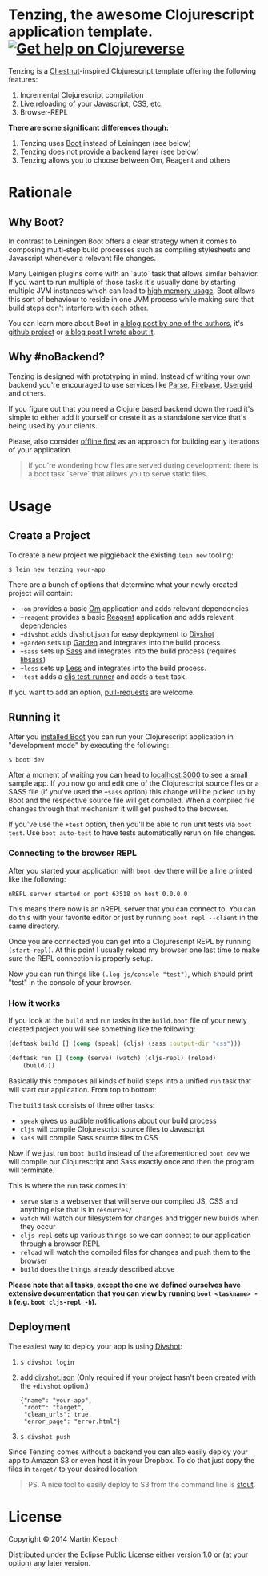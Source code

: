 # Tenzing, the awesome Clojurescript application template. [![Get help on Clojureverse](https://img.shields.io/badge/tenzing-clojureverse-green.svg)](http://clojureverse.org/c/tenzing)

Tenzing is a [Chestnut](https://github.com/plexus/chestnut)-inspired
Clojurescript template offering the following features:

1.  Incremental Clojurescript compilation
2.  Live reloading of your Javascript, CSS, etc.
3.  Browser-REPL

**There are some significant differences though:**

1.  Tenzing uses [Boot](https://github.com/boot-clj/boot) instead of Leiningen (see below)
2.  Tenzing does not provide a backend layer (see below)
3.  Tenzing allows you to choose between Om, Reagent and others

# Rationale

## Why Boot?

In contrast to Leiningen Boot offers a clear strategy when it comes to
composing multi-step build processes such as compiling stylesheets and
Javascript whenever a relevant file changes.

Many Leinigen plugins come with an \`auto\` task that allows similar
behavior. If you want to run multiple of those tasks it's usually done
by starting multiple JVM instances which can lead to
[high memory usage](https://github.com/plexus/chestnut/issues/49). Boot
allows this sort of behaviour to reside in one JVM process while
making sure that build steps don't interfere with each other.

You can learn more about Boot in
[a blog post by one of the authors](http://adzerk.com/blog/2014/11/clojurescript-builds-rebooted/),
it's [github project](https://github.com/boot-clj/boot) or
[a blog post I wrote about it](http://www.martinklepsch.org/posts/why-boot-is-relevant-for-the-clojure-ecosystem.html).

## Why #noBackend?

Tenzing is designed with prototyping in mind. Instead of writing your
own backend you're encouraged to use services like
[Parse](https://parse.com), [Firebase](https://www.firebase.com),
[Usergrid](http://usergrid.incubator.apache.org) and others.

If you figure out that you need a Clojure based backend down the road
it's simple to either add it yourself or create it as a standalone
service that's being used by your clients.

Please, also consider
[offline first](http://alistapart.com/article/offline-first) as an
approach for building early iterations of your application.

> If you're wondering how files are served during development: there
> is a boot task \`serve\` that allows you to serve static files.

# Usage

## Create a Project

To create a new project we piggieback the existing `lein new` tooling:

    $ lein new tenzing your-app

There are a bunch of options that determine what your newly created
project will contain:

-   `+om` provides a basic [Om](https://github.com/omcljs/om)
    application and adds relevant dependencies
-   `+reagent` provides a basic
    [Reagent](https://github.com/reagent-project/reagent) application
    and adds relevant dependencies
-   `+divshot` adds divshot.json for easy deployment to
    [Divshot](https://divshot.com)
-   `+garden` sets up [Garden](https://github.com/noprompt/garden) and
    integrates into the build process
-   `+sass` sets up [Sass](http://sass-lang.com) and integrates into
    the build process (requires [libsass](http://libsass.org))
-   `+less` sets up [Less](http://lesscss.org/) and integrates into
    the build process.
-   `+test` adds a
    [cljs test-runner](https://github.com/crisptrutski/boot-cljs-test)
    and adds a `test` task.

If you want to add an option,
[pull-requests](https://github.com/martinklepsch/tenzing) are welcome.

## Running it

After you [installed Boot](https://github.com/boot-clj/boot#install)
you can run your Clojurescript application in "development mode" by
executing the following:

    $ boot dev

After a moment of waiting you can head to
[localhost:3000](http://localhost:3000) to see a small sample app. If
you now go and edit one of the Clojurescript source files or a SASS
file (if you've used the `+sass` option) this change will be picked up
by Boot and the respective source file will get compiled. When a
compiled file changes through that mechanism it will get pushed to the
browser.

If you've use the `+test` option, then you'll be able to run unit
tests via `boot test`. Use `boot auto-test` to have tests
automatically rerun on file changes.

### Connecting to the browser REPL

After you started your application with `boot dev` there will be a
line printed like the following:

    nREPL server started on port 63518 on host 0.0.0.0

This means there now is an nREPL server that you can connect to. You
can do this with your favorite editor or just by running `boot repl
--client` in the same directory.

Once you are connected you can get into a Clojurescript REPL by
running `(start-repl)`. At this point I usually reload my browser one
last time to make sure the REPL connection is properly setup.

Now you can run things like `(.log js/console "test")`, which should
print "test" in the console of your browser.

### How it works

If you look at the `build` and `run` tasks in the `build.boot` file of
your newly created project you will see something like the following:

```clojure
(deftask build [] (comp (speak) (cljs) (sass :output-dir "css")))

(deftask run [] (comp (serve) (watch) (cljs-repl) (reload)
    (build)))
```

Basically this composes all kinds of build steps into a unified `run`
task that will start our application. From top to bottom:

The `build` task consists of three other tasks:
-   `speak` gives us audible notifications about our build process
-   `cljs` will compile Clojurescript source files to Javascript
-   `sass` will compile Sass source files to CSS

Now if we just run `boot build` instead of the aforementioned `boot
dev` we will compile our Clojurescript and Sass exactly once and then
the program will terminate.

This is where the `run` task comes in:
-   `serve` starts a webserver that will serve our compiled JS, CSS
    and anything else that is in `resources/`
-   `watch` will watch our filesystem for changes and trigger new
    builds when they occur
-   `cljs-repl` sets up various things so we can connect to our
    application through a browser REPL
-   `reload` will watch the compiled files for changes and push them
    to the browser
-   `build` does the things already described above

**Please note that all tasks, except the one we defined ourselves have
  extensive documentation that you can view by running `boot
  <taskname> -h` (e.g. `boot cljs-repl -h`).**

## Deployment

The easiest way to deploy your app is using
[Divshot](https://divshot.com):

1.  `$ divshot login`
2.  add
    [divshot.json](https://github.com/martinklepsch/tenzing/blob/master/resources/leiningen/new/tenzing/divshot.json)
    (Only required if your project hasn't been created with the
    `+divshot` option.)

        {"name": "your-app",
         "root": "target",
         "clean_urls": true,
         "error_page": "error.html"}
3.  `$ divshot push`

Since Tenzing comes without a backend you can also easily deploy your
app to Amazon S3 or even host it in your Dropbox. To do that just copy
the files in `target/` to your desired location.

> PS. A nice tool to easily deploy to S3 from the command line is
> [stout](https://github.com/EagerIO/Stout).

# License

Copyright © 2014 Martin Klepsch

Distributed under the Eclipse Public License either version 1.0 or (at
your option) any later version.
